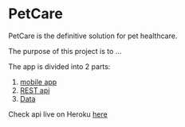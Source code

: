# PetCare #

PetCare is the definitive solution for pet healthcare.

The purpose of this project is to ...

The app is divided into 2 parts:

1. [mobile app](app/README.md)
2. [REST api](api/README.md)
3. [Data](data/README.md)

Check api live on Heroku [here](https://petcare-hackzurich.herokuapp.com/)
